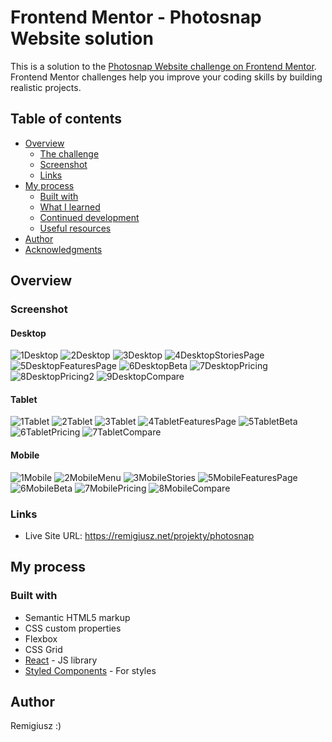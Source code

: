 # Frontend Mentor - Photosnap Website solution

This is a solution to the [Photosnap Website challenge on Frontend Mentor](https://www.frontendmentor.io/challenges/photosnap-multipage-website-nMDSrNmNW). Frontend Mentor challenges help you improve your coding skills by building realistic projects. 

## Table of contents

- [Overview](#overview)
  - [The challenge](#the-challenge)
  - [Screenshot](#screenshot)
  - [Links](#links)
- [My process](#my-process)
  - [Built with](#built-with)
  - [What I learned](#what-i-learned)
  - [Continued development](#continued-development)
  - [Useful resources](#useful-resources)
- [Author](#author)
- [Acknowledgments](#acknowledgments)


## Overview


### Screenshot

#### Desktop

![1Desktop](https://user-images.githubusercontent.com/65490113/135840960-37f48f38-0c32-437a-97b8-ff5a164ce3e9.png)
![2Desktop](https://user-images.githubusercontent.com/65490113/135840970-c2edb7a4-75ac-4faa-ace0-64ca94aefbf9.png)
![3Desktop](https://user-images.githubusercontent.com/65490113/135840981-8367e5d1-9a50-4101-9ea8-ca8afa2184f4.png)
![4DesktopStoriesPage](https://user-images.githubusercontent.com/65490113/135840985-a26a075b-9693-4443-8e61-4b639dcd4459.png)
![5DesktopFeaturesPage](https://user-images.githubusercontent.com/65490113/135841000-2d4b9436-1f26-4693-9a37-e3a8e79bfbf7.png)
![6DesktopBeta](https://user-images.githubusercontent.com/65490113/135841014-ad883902-0b81-468c-b244-a92196252727.png)
![7DesktopPricing](https://user-images.githubusercontent.com/65490113/135841023-b360b055-9e6e-43ec-b055-d1aac2af417f.png)
![8DesktopPricing2](https://user-images.githubusercontent.com/65490113/135841035-da7dafde-93dc-4a9a-a35d-0205775b116d.png)
![9DesktopCompare](https://user-images.githubusercontent.com/65490113/135841038-e7df9bd7-6168-4dff-8315-81b9181b5dfd.png)


#### Tablet

![1Tablet](https://user-images.githubusercontent.com/65490113/135841055-1239c047-8dbd-47fd-b0d1-51a968aae24a.png)
![2Tablet](https://user-images.githubusercontent.com/65490113/135841062-17a7fd07-2d8f-4011-9904-dcd56ac16990.png)
![3Tablet](https://user-images.githubusercontent.com/65490113/135841070-d6cfc7fe-32eb-4db6-96a8-cfda26a7fd41.png)
![4TabletFeaturesPage](https://user-images.githubusercontent.com/65490113/135841075-2cdb22c8-2bb2-4008-98a7-6913235520fe.png)
![5TabletBeta](https://user-images.githubusercontent.com/65490113/135841081-400e6834-aabf-413f-a0d0-03ed4e20a26b.png)
![6TabletPricing](https://user-images.githubusercontent.com/65490113/135841091-7a8edd64-d3d3-4841-a0ba-f2d9cb33badc.png)
![7TabletCompare](https://user-images.githubusercontent.com/65490113/135841113-79324f35-9a80-4a0a-af7c-f294ea914400.png)

#### Mobile

![1Mobile](https://user-images.githubusercontent.com/65490113/135841132-dfaa1e34-e65d-4241-85a3-3818fb06ab43.png)
![2MobileMenu](https://user-images.githubusercontent.com/65490113/135841138-52d565ba-b3ac-444e-bf70-f17365e932ed.png)
![3MobileStories](https://user-images.githubusercontent.com/65490113/135841145-d5e77cfd-b850-467c-be03-945cd1ec3699.png)
![5MobileFeaturesPage](https://user-images.githubusercontent.com/65490113/135841160-d08e79e9-595e-466e-9684-49796a98d048.png)
![6MobileBeta](https://user-images.githubusercontent.com/65490113/135841180-529efc0d-6dea-44ac-b979-4b408de05a66.png)
![7MobilePricing](https://user-images.githubusercontent.com/65490113/135841192-daae7bd2-d74b-445f-b0de-80b1f132265b.png)
![8MobileCompare](https://user-images.githubusercontent.com/65490113/135841202-1de74829-5663-4a64-b65b-410605e8f27f.png)



### Links

- Live Site URL: https://remigiusz.net/projekty/photosnap

## My process

### Built with

- Semantic HTML5 markup
- CSS custom properties
- Flexbox
- CSS Grid
- [React](https://reactjs.org/) - JS library
- [Styled Components](https://styled-components.com/) - For styles




## Author

Remigiusz :)


